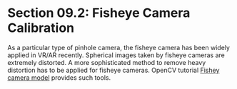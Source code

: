 # Section 09.2: Fisheye Camera Calibration

As a particular type of pinhole camera, the fisheye camera has been widely applied in VR/AR recently. Spherical images taken by fisheye cameras are extremely distorted. A more sophisticated method to remove heavy distortion has to be applied for fisheye cameras. OpenCV tutorial [Fishey camera model](https://docs.opencv.org/4.2.0/db/d58/group__calib3d__fisheye.html) provides such tools.



